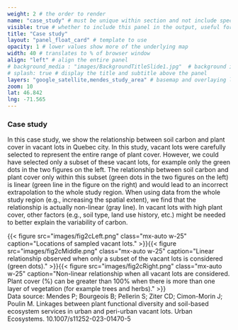 ```yaml
---
weight: 2 # the order to render
name: "case_study" # must be unique within section and not include special characters
visible: true # whether to include this panel in the output, useful for testing
title: "Case study"
layout: "panel_float_card" # template to use
opacity: 1 # lower values show more of the underlying map
width: 40 # translates to % of browser window
align: "left" # align the entire panel
# background_media : "images/BackgroundTitleSlide1.jpg"  # background image rendered behind the panel, covering map
# splash: true # display the title and subtitle above the panel
layers: "google_satellite,mendes_study_area" # basemap and overlaying layers
zoom: 10
lat: 46.842
lng: -71.565
---
```

### Case study

In this case study, we show the relationship between soil carbon and plant cover in vacant lots in Quebec city. In this study, vacant lots were carefully selected to represent the entire range of plant cover. However, we could have selected only a subset of these vacant lots, for example only the green dots in the two figures on the left. The relationship between soil carbon and plant cover only within this subset (green dots in the two figures on the left) is linear (green line in the figure on the right) and would lead to an incorrect extrapolation to the whole study region. When using data from the whole study region (e.g., increasing the spatial extent), we find that the relationship is actually non-linear (gray line). In vacant lots with high plant cover, other factors (e.g., soil type, land use history, etc.) might be needed to better explain the variability of carbon.


<!-- {{< gallery 
caption="Data source: Mendes P; Bourgeois B; Pellerin S; Ziter CD; Cimon-Morin J; Poulin M. Linkages between plant functional diversity and soil-based ecosystem services in urban and peri-urban vacant lots. Urban Ecosystems. 10.1007/s11252-023-01470-5" >}}
    {{< gallery-img src="images/fig2cLeft.png" >}}
    {{< gallery-img src="images/fig2cMiddle.png" >}}
    {{< gallery-img src="images/fig2cRight.png" >}}
{{< /gallery >}} -->

<div class="d-flex">
{{< figure src="images/fig2cLeft.png" 
class="mx-auto w-25" 
caption="Locations of sampled vacant lots." 
>}}{{< figure src="images/fig2cMiddle.png" 
class="mx-auto w-25" 
caption="Linear relationship observed when only a subset of the vacant lots is considered (green dots)." 
>}}{{< figure src="images/fig2cRight.png" 
class="mx-auto w-25" 
caption="Non-linear relationship when all vacant lots are considered. Plant cover (%) can be greater than 100% when there is more than one layer of vegetation (for example trees and herbs)." 
>}}
</div>

<figcaption class="figure-caption text-center">Data source: Mendes P; Bourgeois B; Pellerin S; Ziter CD; Cimon-Morin J; Poulin M. Linkages between plant functional diversity and soil-based ecosystem services in urban and peri-urban vacant lots. Urban Ecosystems. 10.1007/s11252-023-01470-5</figcaption>